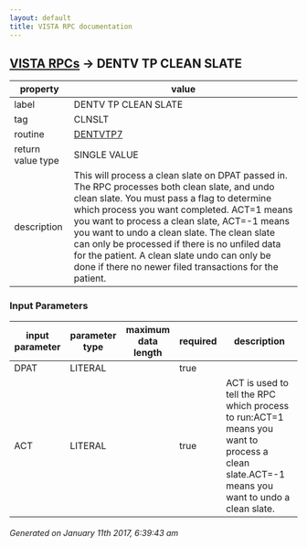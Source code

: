 ```yaml
---
layout: default
title: VISTA RPC documentation
---
```




## [VISTA RPCs](TableOfContent.md) &#8594; DENTV TP CLEAN SLATE 

 property | value 
--- | --- 
 label | DENTV TP CLEAN SLATE
 tag | CLNSLT
 routine | [DENTVTP7](http://code.osehra.org/dox/Routine_DENTVTP7_source.html)
 return value type | SINGLE VALUE
 description | This will process a clean slate on DPAT passed in. The RPC processes both clean slate, and undo clean slate. You must pass a flag to determine which process you want completed. ACT=1 means you want to process a clean slate, ACT=-1 means you want to undo a clean slate. The clean slate can only be processed if there is no unfiled data for the patient. A clean slate undo can only be done if there no newer filed transactions for the patient.

### Input Parameters

| input parameter | parameter type | maximum data length | required | description | 
| --- | --- | --- | --- | --- | 
| DPAT | LITERAL |  | true |  | 
| ACT | LITERAL |  | true | ACT is used to tell the RPC which process to run:ACT=1 means you want to process a clean slate.ACT=-1 means you want to undo a clean slate. | 




 ###### Generated on January 11th 2017, 6:39:43 am